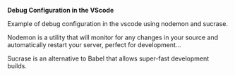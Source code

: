 **Debug Configuration in the VScode**

Example of debug configuration in the vscode using nodemon and sucrase.

Nodemon is a utility that will monitor for any changes in your source and automatically restart your server, perfect for development...

Sucrase is an alternative to Babel that allows super-fast development builds. 
